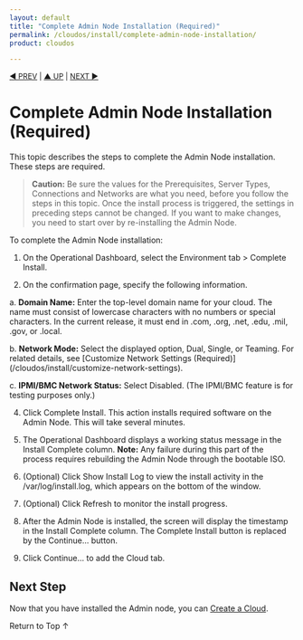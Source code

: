 ```yaml
---
layout: default
title: "Complete Admin Node Installation (Required)"
permalink: /cloudos/install/complete-admin-node-installation/
product: cloudos

---
```


<a name="_top"> </a>

<script> 
 
function PageRefresh { 
onLoad="window.refresh" 
} 
 
PageRefresh();

</script>


<p style="font-size: small;"> <a href="/cloudos/install/customize-network-settings/">&#9664; PREV</a> | <a href="/cloudos/install/">&#9650; UP</a> | <a href="/cloudos/install/create-cloud/">NEXT &#9654;</a> </p>

# Complete Admin Node Installation (Required)

This topic describes the steps to complete the Admin Node installation. These steps are required. 

> **Caution:** Be sure the values for the Prerequisites, Server Types, Connections and Networks are what you need, before you follow the steps in this topic. Once the install process is triggered, the settings in preceding steps cannot be changed. 
If you want to make changes, you need to start over by re-installing the Admin Node.  

To complete the Admin Node installation:

1. On the Operational Dashboard, select the Environment tab > Complete Install.

3. On the confirmation page, specify the following information.

 a. **Domain Name:** Enter the top-level domain name for your cloud. The name must consist of lowercase characters with no numbers or 
 special characters. In the current release, it must end in .com, .org, .net, .edu, .mil, .gov, or .local. <!-- It may end in any valid web domain type, such as (but not limited to) 
.com, .org, .net, .edu, .mil, .gov. -->

 b. **Network Mode:** Select the displayed option, Dual, Single, or Teaming. For related details, see [Customize Network Settings (Required)]
 (/cloudos/install/customize-network-settings). 
 <!-- 
 The DUAL / SINGLE option is based on your network infrastructure and previously 
 selected choices. If you have separate wired networks for admin, os_sdn and public, you want DUAL. The recommended practice is to use DUAL. 
 **Note:** The Operational Dashboard displays the option based on the following rules. 
 If the os_sdn and public networks were both previously set to VLAN=True, the only displayed choice for Network mode is SINGLE. 
 If os_sdn or public were previously set to VLAN=False, the only displayed choice for Network mode is DUAL.
 --> 
 
 c. **IPMI/BMC Network Status:** Select Disabled. (The IPMI/BMC feature is for testing purposes only.)

4. Click Complete Install. This action installs required software on the Admin Node. This will take several minutes.

5. The Operational Dashboard displays a working status message in the Install Complete column. **Note:** Any failure during this part of the process requires rebuilding the Admin Node through the bootable ISO. 

6. (Optional) Click Show Install Log to view the install activity in the /var/log/install.log, which appears on the bottom of the window.

7. (Optional) Click Refresh to monitor the install progress.

8. After the Admin Node is installed, the screen will display the timestamp in the Install Complete column. The Complete Install button is replaced by the Continue... button.

9. Click Continue... to add the Cloud tab.

## Next Step

Now that you have installed the Admin node, you can [Create a Cloud](/cloudos/install/create-cloud/).

<a href="#_top" style="padding:14px 0px 14px 0px; text-decoration: none;"> Return to Top &#8593; </a>

